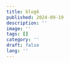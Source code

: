 ```yaml
---
title: blog6
published: 2024-09-19
description: ''
image: ''
tags: []
category: ''
draft: false 
lang: ''
---
```

